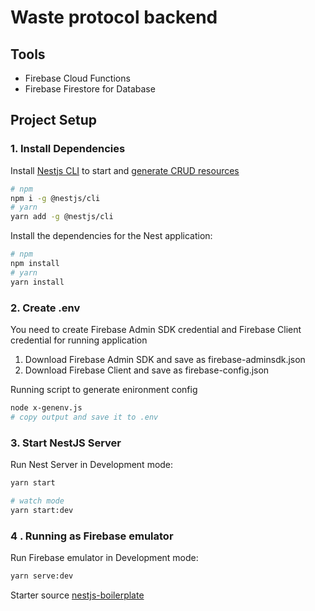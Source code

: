 # Waste protocol backend

## Tools
 - Firebase Cloud Functions
 - Firebase Firestore for Database

## Project Setup

### 1. Install Dependencies

Install [Nestjs CLI](https://docs.nestjs.com/cli/usages) to start and [generate CRUD resources](https://trilon.io/blog/introducing-cli-generators-crud-api-in-1-minute)

```bash
# npm
npm i -g @nestjs/cli
# yarn
yarn add -g @nestjs/cli
```

Install the dependencies for the Nest application:

```bash
# npm
npm install
# yarn
yarn install
```

### 2. Create .env

You need to create Firebase Admin SDK credential and Firebase Client credential for running application

1. Download Firebase Admin SDK and save as firebase-adminsdk.json
2. Download Firebase Client and save as firebase-config.json

Running script to generate enironment config

```bash
node x-genenv.js
# copy output and save it to .env
```

### 3. Start NestJS Server

Run Nest Server in Development mode:

```bash
yarn start

# watch mode
yarn start:dev
```

### 4 . Running as Firebase emulator

Run Firebase emulator in Development mode:

```bash
yarn serve:dev
```

Starter source [nestjs-boilerplate](https://github.com/notiz-dev/nestjs-prisma-starter)
